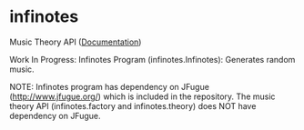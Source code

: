# infinotes
Music Theory API ([Documentation](http://htmlpreview.github.com/?https://github.com/andrewthehan/infinotes/blob/master/html/index.html))

Work In Progress:
Infinotes Program (infinotes.Infinotes): Generates random music.

NOTE: Infinotes program has dependency on JFugue (http://www.jfugue.org/) which is included in the repository. The music theory API (infinotes.factory and infinotes.theory) does NOT have dependency on JFugue.
